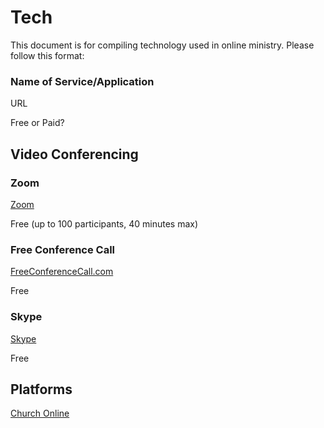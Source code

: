 # Tech

This document is for compiling technology used in online ministry. Please follow this format:

### Name of Service/Application

URL

Free or Paid?


## Video Conferencing

### Zoom

[Zoom](https://zoom.us)

Free (up to 100 participants, 40 minutes max)

### Free Conference Call

[FreeConferenceCall.com](https://freeconferencecall.com)

Free

### Skype

[Skype](https://www.skype.com)

Free


## Platforms

[Church Online](https://churchonlineplatform.com/)
